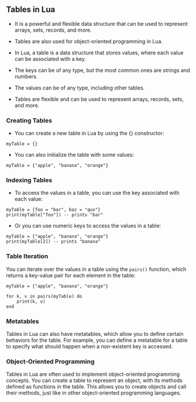 ## Tables in Lua

- It is a powerful and flexible data structure that can be used to represent arrays, sets, records, and more.

- Tables are also used for object-oriented programming in Lua.

- In Lua, a table is a data structure that stores values, where each value can be associated with a key. 

- The keys can be of any type, but the most common ones are strings and numbers. 

- The values can be of any type, including other tables.  

- Tables are flexible and can be used to represent arrays, records, sets, and more.

### Creating Tables

- You can create a new table in Lua by using the {} constructor:
```
myTable = {}
```

- You can also initialize the table with some values:
```
myTable = {"apple", "banana", "orange"}
```

### Indexing Tables 

- To access the values in a table, you can use the key associated with each value:

```
myTable = {foo = "bar", baz = "qux"}
print(myTable["foo"]) -- prints "bar"
```

- Or you can use numeric keys to access the values in a table:
```
myTable = {"apple", "banana", "orange"}
print(myTable[2]) -- prints "banana"
```

### Table Iteration

You can iterate over the values in a table using the `pairs()` function, which returns a key-value pair for each element in the table:
```
myTable = {"apple", "banana", "orange"}

for k, v in pairs(myTable) do
    print(k, v)
end
```

### Metatables

Tables in Lua can also have metatables, which allow you to define certain behaviors for the table. For example, you can define a metatable for a table to specify what should happen when a non-existent key is accessed.

### Object-Oriented Programming

Tables in Lua are often used to implement object-oriented programming concepts. You can create a table to represent an object, with its methods defined as functions in the table. This allows you to create objects and call their methods, just like in other object-oriented programming languages.


